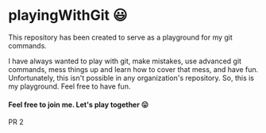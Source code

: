 # playingWithGit :smiley:

This repository has been created to serve as a playground for my git commands.

I have always wanted to play with git, make mistakes, use advanced git commands, mess things up and learn how to cover that mess, and have fun. Unfortunately, this isn't possible in any organization's repository. So, this is my playground. Feel free to have fun. 

#### Feel free to join me. Let's play together :stuck_out_tongue:

PR 2
